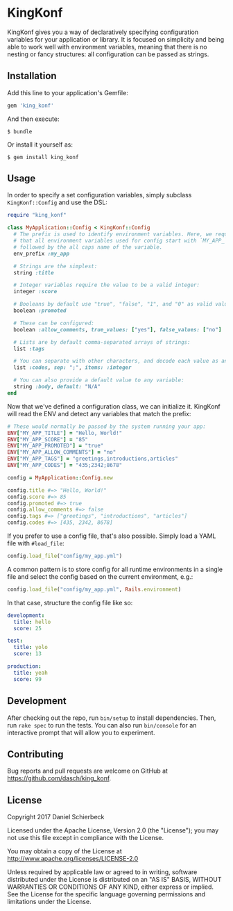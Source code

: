 # KingKonf

KingKonf gives you a way of declaratively specifying configuration variables for your application or library. It is focused on simplicity and being able to work well with environment variables, meaning that there is no nesting or fancy structures: all configuration can be passed as strings.

## Installation

Add this line to your application's Gemfile:

```ruby
gem 'king_konf'
```

And then execute:

    $ bundle

Or install it yourself as:

    $ gem install king_konf

## Usage

In order to specify a set configuration variables, simply subclass `KingKonf::Config` and use the DSL:

```ruby
require "king_konf"

class MyApplication::Config < KingKonf::Config
  # The prefix is used to identify environment variables. Here, we require
  # that all environment variables used for config start with `MY_APP_`,
  # followed by the all caps name of the variable.
  env_prefix :my_app

  # Strings are the simplest:
  string :title

  # Integer variables require the value to be a valid integer:
  integer :score

  # Booleans by default use "true", "false", "1", and "0" as valid values:
  boolean :promoted

  # These can be configured:
  boolean :allow_comments, true_values: ["yes"], false_values: ["no"]

  # Lists are by default comma-separated arrays of strings:
  list :tags

  # You can separate with other characters, and decode each value as another type:
  list :codes, sep: ";", items: :integer

  # You can also provide a default value to any variable:
  string :body, default: "N/A"
end
```

Now that we've defined a configuration class, we can initialize it. KingKonf will read the ENV and detect any variables that match the prefix:

```ruby
# These would normally be passed by the system running your app:
ENV["MY_APP_TITLE"] = "Hello, World!"
ENV["MY_APP_SCORE"] = "85"
ENV["MY_APP_PROMOTED"] = "true"
ENV["MY_APP_ALLOW_COMMENTS"] = "no"
ENV["MY_APP_TAGS"] = "greetings,introductions,articles"
ENV["MY_APP_CODES"] = "435;2342;8678"

config = MyApplication::Config.new

config.title #=> "Hello, World!"
config.score #=> 85
config.promoted #=> true
config.allow_comments #=> false
config.tags #=> ["greetings", "introductions", "articles"]
config.codes #=> [435, 2342, 8678]
```

If you prefer to use a config file, that's also possible. Simply load a YAML file with `#load_file`:

```ruby
config.load_file("config/my_app.yml")
```

A common pattern is to store config for all runtime environments in a single file and select the config based on the current environment, e.g.:

```ruby
config.load_file("config/my_app.yml", Rails.environment)
```

In that case, structure the config file like so:

```yaml
development:
  title: hello
  score: 25

test:
  title: yolo
  score: 13

production:
  title: yeah
  score: 99
```


## Development

After checking out the repo, run `bin/setup` to install dependencies. Then, run `rake spec` to run the tests. You can also run `bin/console` for an interactive prompt that will allow you to experiment.

## Contributing

Bug reports and pull requests are welcome on GitHub at https://github.com/dasch/king_konf.

## License

Copyright 2017 Daniel Schierbeck

Licensed under the Apache License, Version 2.0 (the "License"); you may not use this file except in compliance with the License.

You may obtain a copy of the License at http://www.apache.org/licenses/LICENSE-2.0

Unless required by applicable law or agreed to in writing, software distributed under the License is distributed on an "AS IS" BASIS, WITHOUT WARRANTIES OR CONDITIONS OF ANY KIND, either express or implied. See the License for the specific language governing permissions and limitations under the License.
